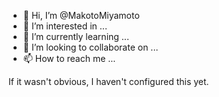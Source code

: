 - 👋 Hi, I’m @MakotoMiyamoto
- 👀 I’m interested in ...
- 🌱 I’m currently learning ...
- 💞️ I’m looking to collaborate on ...
- 📫 How to reach me ...

If it wasn't obvious, I haven't configured this yet.

<!---
MakotoMiyamoto/MakotoMiyamoto is a ✨ special ✨ repository because its `README.md` (this file) appears on your GitHub profile.
You can click the Preview link to take a look at your changes.
--->
